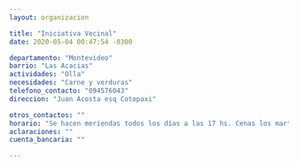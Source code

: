 ```yaml
---
layout: organizacion

title: "Iniciativa Vecinal"
date: 2020-05-04 00:47:54 -0300

departamento: "Montevideo"
barrio: "Las Acacias"
actividades: "Olla"
necesidades: "Carne y verduras"
telefono_contacto: "094576043"
direccion: "Juan Acosta esq Cotopaxi"

otros_contactos: ""
horario: "Se hacen meriendas todos los días a las 17 hs. Cenas los martes y viernes a partir de las 20 hs"
aclaraciones: ""
cuenta_bancaria: ""

---
```

